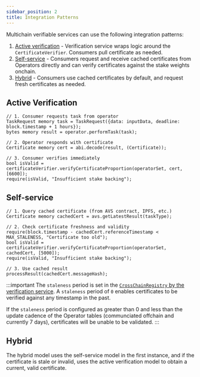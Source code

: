 ```yaml
---
sidebar_position: 2
title: Integration Patterns
---
```


Multichain verifiable services can use the following integration patterns: 
1. [Active verification](#active-verification) - Verification service wraps logic around the `CertificateVerifier`. Consumers pull certificate as needed.
2. [Self-service](#self-service) - Consumers request and receive cached certificates from Operators directly and can verify certificates against the stake weights onchain.
3. [Hybrid](#hybrid) - Consumers use cached certificates by default, and request fresh certificates as needed. 

## Active Verification

```
// 1. Consumer requests task from operator
TaskRequest memory task = TaskRequest({data: inputData, deadline: block.timestamp + 1 hours});
bytes memory result = operator.performTask(task);

// 2. Operator responds with certificate
Certificate memory cert = abi.decode(result, (Certificate));

// 3. Consumer verifies immediately
bool isValid = certificateVerifier.verifyCertificateProportion(operatorSet, cert, [6600]);
require(isValid, "Insufficient stake backing");
```

## Self-service

```
// 1. Query cached certificate (from AVS contract, IPFS, etc.)
Certificate memory cachedCert = avs.getLatestResult(taskType);

// 2. Check certificate freshness and validity
require(block.timestamp - cachedCert.referenceTimestamp < MAX_STALENESS, "Certificate too old");
bool isValid = certificateVerifier.verifyCertificateProportion(operatorSet, cachedCert, [5000]);
require(isValid, "Insufficient stake backing");

// 3. Use cached result
processResult(cachedCert.messageHash);
```

:::important
The `staleness` period is set in the [`CrossChainRegistry` by the verification service](implement-multichain.md#4-opt-in-to-multichain). 
A `staleness` period of `0` enables certificates to be verified against any timestamp in the past.

If the `staleness` period is configured as greater than 0 and less than the update cadence of the Operator tables (communciated offchain
and currently 7 days), certificates will be unable to be validated.
:::

## Hybrid

The hybrid model uses the self-service model in the first instance, and if the certificate is stale or invalid, uses the active verification model
to obtain a current, valid certificate.